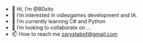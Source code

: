 - 👋 Hi, I’m @B0xito
- 👀 I’m interested in videogames development and IA.
- 🌱 I’m currently learning C# and Python
- 💞️ I’m looking to collaborate on ...
- 📫 How to reach me zarystabof@gmail.com

<!---
B0xito/B0xito is a ✨ special ✨ repository because its `README.md` (this file) appears on your GitHub profile.
You can click the Preview link to take a look at your changes.
--->
